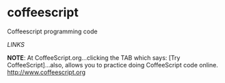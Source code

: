 # coffeescript
Coffeescript programming code

*LINKS*

**NOTE**: At CoffeeScript.org...clicking the TAB which says: [Try CoffeeScript]...also, allows you to practice doing CoffeeScript code online.  
http://www.coffeescript.org  


